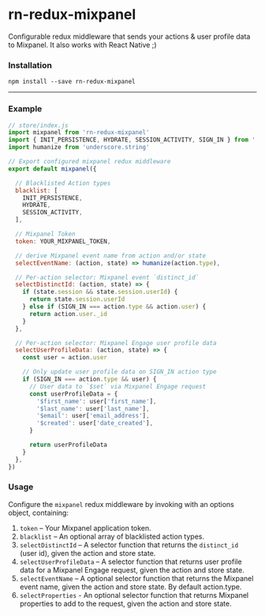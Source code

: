 # rn-redux-mixpanel
Configurable redux middleware that sends your actions & user profile data to Mixpanel.  It also works with React Native ;)

### Installation
```
npm install --save rn-redux-mixpanel
```
* * *


### Example
```javascript
// store/index.js
import mixpanel from 'rn-redux-mixpanel'
import { INIT_PERSISTENCE, HYDRATE, SESSION_ACTIVITY, SIGN_IN } from '../../constants/ActionTypes'
import humanize from 'underscore.string'

// Export configured mixpanel redux middleware
export default mixpanel({

  // Blacklisted Action types
  blacklist: [
    INIT_PERSISTENCE,
    HYDRATE,
    SESSION_ACTIVITY,
  ],

  // Mixpanel Token
  token: YOUR_MIXPANEL_TOKEN,

  // derive Mixpanel event name from action and/or state
  selectEventName: (action, state) => humanize(action.type),

  // Per-action selector: Mixpanel event `distinct_id`
  selectDistinctId: (action, state) => {
    if (state.session && state.session.userId) {
      return state.session.userId
    } else if (SIGN_IN === action.type && action.user) {
      return action.user._id
    }
  },

  // Per-action selector: Mixpanel Engage user profile data
  selectUserProfileData: (action, state) => {
    const user = action.user

    // Only update user profile data on SIGN_IN action type
    if (SIGN_IN === action.type && user) {
      // User data to `$set` via Mixpanel Engage request
      const userProfileData = {
        '$first_name': user['first_name'],
        '$last_name': user['last_name'],
        '$email': user['email_address'],
        '$created': user['date_created'],
      }

      return userProfileData
    }
  },
})
```


### Usage
Configure the `mixpanel` redux middleware by invoking with an options object, containing:

1. `token` – Your Mixpanel application token.
2. `blacklist` – An optional array of blacklisted action types.
3. `selectDistinctId` – A selector function that returns the `distinct_id` (user id), given the action and store state.
4. `selectUserProfileData` – A selector function that returns user profile data for a Mixpanel Engage request, given the action and store state.
5. `selectEventName` – A optional selector function that returns the Mixpanel event name, given the action and store state. By default action.type.
6. `selectProperties` - An optional selector function that returns Mixpanel properties to add to the request, given the action and store state.
